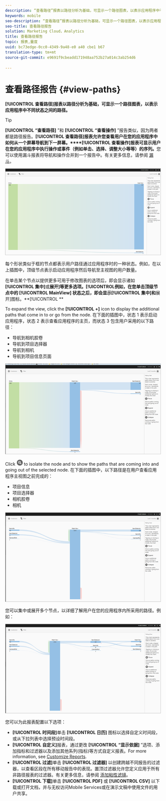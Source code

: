 ```yaml
---
description: “查看路径”报表以路径分析为基础，可显示一个路径图表，以表示应用程序中不同状态之间的路径。
keywords: mobile
seo-description: “查看路径”报表以路径分析为基础，可显示一个路径图表，以表示应用程序中不同状态之间的路径。
seo-title: 查看路径报告
solution: Marketing Cloud，Analytics
title: 查看路径报告
topic: 报表,量度
uuid: bc73edge-0cc0-4349-9a48-e0 a40 cbe1 b67
translation-type: tm+mt
source-git-commit: e9691f9cbeadd171948aa752b27a014c3ab254d6

---
```



# 查看路径报告 {#view-paths}

**[!UICONTROL 查看路径]报表以路径分析为基础，可显示一个路径图表，以表示应用程序中不同状态之间的路径。**

>[!TIP]
>
>**[!UICONTROL “查看路径]** ”和 **[!UICONTROL “查看操作]** ”报告类似，因为两者都是路径报告。**[!UICONTROL 查看路径]报表允许您查看用户在您的应用程序中如何从一个屏幕导航到下一屏幕。****[!UICONTROL 查看操作]报表可显示用户在您的应用程序中执行操作或事件（例如单击、选择、调整大小等等）的序列。**&#x200B;您可以使用漏斗报表将导航和操作合并到一个报告中。有关更多信息，请参阅 [漏斗](/help/using/usage/reports-funnel.md)。

![查看路径](assets/view_paths.png)

每个形状类似于框的节点都表示用户路径通过应用程序时的一种状态。例如，在以上插图中，顶级节点表示启动应用程序然后导航至主视图的用户数量。

在单击某个节点以提供更多可用于修改图表的选项后，即会显示诸如&#x200B;**[!UICONTROL 集中]**&#x200B;或&#x200B;**展开]等更多选项。[!UICONTROL **&#x200B;例如，在您单击顶级节点中的 **[!UICONTROL MainView]** 状态之后，即会显示&#x200B;**[!UICONTROL 集中]和**&#x200B;展开]图标。**[!UICONTROL **

To expand the view, click the **[!UICONTROL +]** icon to display the additional paths that come in to or go from the node. 在下面的插图中，状态 1 表示启动应用程序，状态 2 表示查看应用程序的主页，而状态 3 包含用户采用的以下路径：

* 导航到相机胶卷
* 导航到项目选择器
* 导航到相机
* 导航到项目信息页面

![](assets/view_paths_expand.png)

Click ![focus icon](assets/icon_focus.png) to isolate the node and to show the paths that are coming into and going out of the selected node. 在下面的插图中，以下路径是在用户查看应用程序主视图之前完成的：

* 项目信息
* 项目选择器
* 相机胶卷
* 相机

![视图路径聚焦](assets/view_paths_focus.png)

您可以集中或展开多个节点，以详细了解用户在您的应用程序内所采用的路径。例如：

![视图路径多选](assets/view_paths_mult.png)

您可以为此报表配置以下选项：

* **[!UICONTROL 时间段]**&#x200B;单击 **[!UICONTROL 日历]** 图标以选择自定义时间段，或从下拉列表中选择预设时间段。
* **[!UICONTROL 自定义]**&#x200B;报表，通过更改 **[!UICONTROL “显示依据]** ”选项、添加指标和过滤器以及添加其他系列(指标)等方式自定义报表。For more information, see [Customize Reports](/help/using/usage/reports-customize/reports-customize.md).
* **[!UICONTROL 过滤]**&#x200B;单击 **[!UICONTROL 过滤器]** 以创建跨越不同报告的过滤器，以查看区段在所有移动报告中的表现。置顶过滤器允许您定义应用于所有非路径报表的过滤器。有关更多信息，请参阅 [添加粘性滤镜](/help/using/usage/reports-customize/t-sticky-filter.md)。
* **[!UICONTROL 下载]**&#x200B;单击 **[!UICONTROL PDF]** 或 **[!UICONTROL CSV]** 以下载或打开文档，并与无权访问Mobile
Services或在演示文稿中使用文件的用户共享。